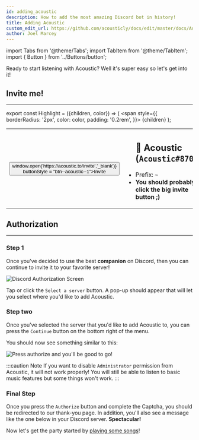 ```yaml
---
id: adding_acoustic
description: How to add the most amazing Discord bot in history!
title: Adding Acoustic
custom_edit_url: https://github.com/acousticly/docs/edit/master/docs/Adding%20Acoustic.md
author: Joel Marcey
---
```


import Tabs from '@theme/Tabs';
import TabItem from '@theme/TabItem';
import { Button } from '../Buttons/button';

Ready to start listening with Acoustic? Well it's super easy so let's get into it!

## Invite me!

---

export const Highlight = ({children, color}) => (
<span
style={{
      borderRadius: '2px',
      color: color,
      padding: '0.2rem',
    }}>
{children}
</span>
);

<table>
  <tr>
    <th>
      <Button onClick = {() => window.open('https://acoustic.to/invite','_blank')} buttonStyle = "btn--acoustic--1">Invite  </Button>
    </th>
    <td>
      <ul>
        <h2><Highlight color="#5865F2">👋 Acoustic</Highlight> (<code>Acoustic#8707</code>)</h2>
        <li>Prefix: <code>~</code></li>
        <li><strong>You should probably click the big invite button ;)</strong></li>
      </ul>
    </td>
  </tr>
</table>

## Authorization

---

### Step 1

Once you've decided to use the best **companion** on Discord, then you can continue to invite it to your favorite server!

![Discord Authorization Screen](/img/docs/adding/oauth.webp)

Tap or click the `Select a server` button. A pop-up should appear that will let you select where you'd like to add Acoustic.

### Step two

Once you've selected the server that you'd like to add Acoustic to, you can press the `Continue` button on the bottom right of the menu.

You should now see something similar to this:

![Press authorize and you'll be good to go!](/img/docs/adding/oauth_deux.webp)

:::caution Note
If you want to disable `Administrator` permission from Acoustic, it will not work properly! You will still be able to listen to basic music features but some things won't work.
:::

### Final Step

Once you press the `Authorize` button and complete the Captcha, you should be redirected to our thank-you page. In addition, you'll also see a message like the one below in your Discord server. **Spectacular!**

Now let's get the party started by [playing some songs](/play_song)!
